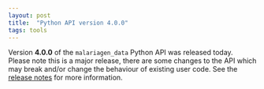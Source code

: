 ```yaml
---
layout: post
title:  "Python API version 4.0.0"
tags: tools
---
```


Version <strong>4.0.0</strong> of the `malariagen_data` Python API was
released today. Please note this is a major release, there are some
changes to the API which may break and/or change the behaviour of
existing user code. See the [release
notes](https://github.com/malariagen/malariagen-data-python/releases/tag/v4.0.0)
for more information.
